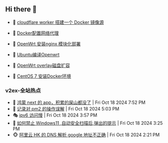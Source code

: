 ## Hi there 👋

<!--
**dkyg666/dkyg666** is a ✨ _special_ ✨ repository because its `README.md` (this file) appears on your GitHub profile.

Here are some ideas to get you started:

- 🔭 I’m currently working on ...
- 🌱 I’m currently learning ...
- 👯 I’m looking to collaborate on ...
- 🤔 I’m looking for help with ...
- 💬 Ask me about ...
- 📫 How to reach me: ...
- 😄 Pronouns: ...
- ⚡ Fun fact: ...
-->

<!-- BLOG-POST-LIST:START -->
- 🦩 [cloudflare worker 搭建一个 Docker 镜像源](http://blog.1996099.xyz/archives/cloudflare-worker-da-jian-yi-ge-docker-jing-xiang-zhan) 

- 🚦 [Docker配置网络代理](http://blog.1996099.xyz/archives/dockerpei-zhi-wang-luo-dai-li) 

- 🫶 [OpenWrt 安装nginx 模块化部署](http://blog.1996099.xyz/archives/openwrt-an-zhuang-nginx-mo-kuai-hua-bu-shu) 

- 🦄 [Ubuntu编译Openwrt](http://blog.1996099.xyz/archives/ubuntuzi-bian-yi-openwrt) 

- 🐻 [OpenWrt overlay磁盘扩容](http://blog.1996099.xyz/archives/openwrt-overlay) 

- 🤖 [CentOS 7 安装Docker环境](http://blog.1996099.xyz/archives/centos-docker) 
<!-- BLOG-POST-LIST:END -->

### v2ex-全站热点
<!-- v2ex:START -->
- 🥸 [鸿蒙 next 的 app，积累的屎山都没了](https://www.v2ex.com/t/1081651#reply0) | Fri Oct 18 2024 7:52 PM
- 🤗 [记录对 pm2 的操作误解](https://www.v2ex.com/t/1081646#reply0) | Fri Oct 18 2024 5:03 PM
- 🎭 [ipv6 访问慢](https://www.v2ex.com/t/1081639#reply3) | Fri Oct 18 2024 3:57 PM
- 🥷 [如何禁止 Windows11 ,自动安全扫描后,弹出的提示](https://www.v2ex.com/t/1081637#reply1) | Fri Oct 18 2024 3:25 PM
- 🐵 [阿里云 HK 的 DNS 解析 google 地址不正确](https://www.v2ex.com/t/1081627#reply1) | Fri Oct 18 2024 2:21 PM<!-- v2ex:END -->

